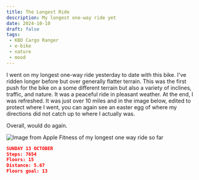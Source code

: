 ```yaml
---
title: The Longest Ride
description: My longest one-way ride yet
date: 2024-10-10
draft: false
tags:
 - KBO Cargo Ranger
 - e-bike
 - nature
 - mood
---
```

I went on my longest one-way ride yesterday to date with this bike. I've ridden longer before but over generally flatter terrain. This was the first push for the bike on a some different terrain but also a variety of inclines, traffic, and nature. It was a peaceful ride in pleasant weather. At the end, I was refreshed. It was just over 10 miles and in the image below, edited to protect where I went, you can again see an easter egg of where my directions did not catch up to where I actually was.

Overall, would do again.

![Image from Apple Fitness of my longest one way ride so far](/assets/images/TenMiles.png)

```json
SUNDAY 13 OCTOBER
Steps: 7654
Floors: 15
Distance: 5.67
Floors goal: 13
```

